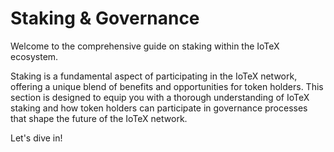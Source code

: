 # Staking & Governance

Welcome to the comprehensive guide on staking within the IoTeX ecosystem.&#x20;

Staking is a fundamental aspect of participating in the IoTeX network, offering a unique blend of benefits and opportunities for token holders. This section is designed to equip you with a thorough understanding of IoTeX staking and how token holders can participate in governance processes that shape the future of the IoTeX network.

Let's dive in!
